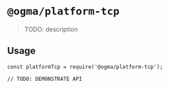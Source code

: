 # `@ogma/platform-tcp`

> TODO: description

## Usage

```
const platformTcp = require('@ogma/platform-tcp');

// TODO: DEMONSTRATE API
```
